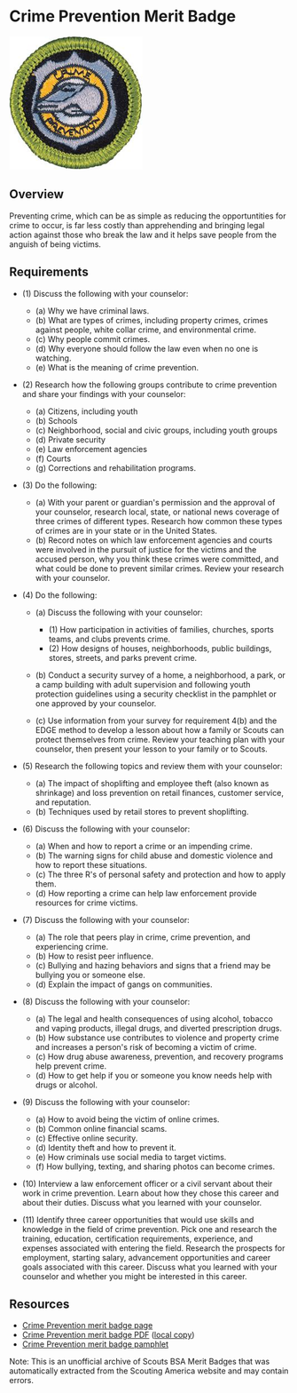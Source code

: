 

# Crime Prevention Merit Badge

![Crime Prevention Merit Badge](images/crime-prevention-merit-badge.jpg)

## Overview



Preventing crime, which can be as simple as reducing the opportuntities for crime to occur, is far less costly than apprehending and bringing legal action against those who break the law and it helps save people from the anguish of being victims.

## Requirements

* (1) Discuss the following with your counselor:
    * (a) Why we have criminal laws.
    * (b) What are types of crimes, including property crimes, crimes against people, white collar crime, and environmental crime.
    * (c) Why people commit crimes.
    * (d) Why everyone should follow the law even when no one is watching.
    * (e) What is the meaning of crime prevention.


* (2) Research how the following groups contribute to crime prevention and share your findings with your counselor:
    * (a) Citizens, including youth
    * (b) Schools
    * (c) Neighborhood, social and civic groups, including youth groups
    * (d) Private security
    * (e) Law enforcement agencies
    * (f) Courts
    * (g) Corrections and rehabilitation programs.


* (3) Do the following:
    * (a) With your parent or guardian's permission and the approval of your counselor, research local, state, or national news coverage of three crimes of different types. Research how common these types of crimes are in your state or in the United States.
    * (b) Record notes on which law enforcement agencies and courts were involved in the pursuit of justice for the victims and the accused person, why you think these crimes were committed, and what could be done to prevent similar crimes. Review your research with your counselor.


* (4) Do the following:
    * (a) Discuss the following with your counselor:
        * (1) How participation in activities of families, churches, sports teams, and clubs prevents crime.
        * (2) How designs of houses, neighborhoods, public buildings, stores, streets, and parks prevent crime.


    * (b) Conduct a security survey of a home, a neighborhood, a park, or a camp building with adult supervision and following youth protection guidelines using a security checklist in the pamphlet or one approved by your counselor.
    * (c) Use information from your survey for requirement 4(b) and the EDGE method to develop a lesson about how a family or Scouts can protect themselves from crime. Review your teaching plan with your counselor, then present your lesson to your family or to Scouts.


* (5) Research the following topics and review them with your counselor:
    * (a) The impact of shoplifting and employee theft (also known as shrinkage) and loss prevention on retail finances, customer service, and reputation.
    * (b) Techniques used by retail stores to prevent shoplifting.


* (6) Discuss the following with your counselor:
    * (a) When and how to report a crime or an impending crime.
    * (b) The warning signs for child abuse and domestic violence and how to report these situations.
    * (c) The three R's of personal safety and protection and how to apply them.
    * (d) How reporting a crime can help law enforcement provide resources for crime victims.


* (7) Discuss the following with your counselor:
    * (a) The role that peers play in crime, crime prevention, and experiencing crime.
    * (b) How to resist peer influence.
    * (c) Bullying and hazing behaviors and signs that a friend may be bullying you or someone else.
    * (d) Explain the impact of gangs on communities.


* (8) Discuss the following with your counselor:
    * (a) The legal and health consequences of using alcohol, tobacco and vaping products, illegal drugs, and diverted prescription drugs.
    * (b) How substance use contributes to violence and property crime and increases a person's risk of becoming a victim of crime.
    * (c) How drug abuse awareness, prevention, and recovery programs help prevent crime.
    * (d) How to get help if you or someone you know needs help with drugs or alcohol.


* (9) Discuss the following with your counselor:
    * (a) How to avoid being the victim of online crimes.
    * (b) Common online financial scams.
    * (c) Effective online security.
    * (d) Identity theft and how to prevent it.
    * (e) How criminals use social media to target victims.
    * (f) How bullying, texting, and sharing photos can become crimes.


* (10) Interview a law enforcement officer or a civil servant about their work in crime prevention. Learn about how they chose this career and about their duties. Discuss what you learned with your counselor.
* (11) Identify three career opportunities that would use skills and knowledge in the field of crime prevention. Pick one and research the training, education, certification requirements, experience, and expenses associated with entering the field. Research the prospects for employment, starting salary, advancement opportunities and career goals associated with this career. Discuss what you learned with your counselor and whether you might be interested in this career.


## Resources

- [Crime Prevention merit badge page](https://www.scouting.org/merit-badges/crime-prevention/)
- [Crime Prevention merit badge PDF](https://filestore.scouting.org/filestore/Merit_Badge_ReqandRes/Pamphlets/Crime%20Prevention_2019.pdf) ([local copy](files/crime-prevention-merit-badge.pdf))
- [Crime Prevention merit badge pamphlet](https://www.scoutshop.org/mbp-4c-crime-prevention-641575.html)

Note: This is an unofficial archive of Scouts BSA Merit Badges that was automatically extracted from the Scouting America website and may contain errors.